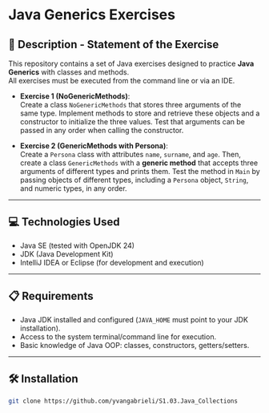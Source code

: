 # Java Generics Exercises

## 📄 Description - Statement of the Exercise

This repository contains a set of Java exercises designed to practice **Java Generics** with classes and methods.  
All exercises must be executed from the command line or via an IDE.  

- **Exercise 1 (NoGenericMethods)**:  
  Create a class `NoGenericMethods` that stores three arguments of the same type. Implement methods to store and retrieve these objects and a constructor to initialize the three values. Test that arguments can be passed in any order when calling the constructor.

- **Exercise 2 (GenericMethods with Persona)**:  
  Create a `Persona` class with attributes `name`, `surname`, and `age`. Then, create a class `GenericMethods` with a **generic method** that accepts three arguments of different types and prints them. Test the method in `Main` by passing objects of different types, including a `Persona` object, `String`, and numeric types, in any order.

---

## 💻 Technologies Used

- Java SE (tested with OpenJDK 24)  
- JDK (Java Development Kit)  
- IntelliJ IDEA or Eclipse (for development and execution)  

---

## 📋 Requirements

- Java JDK installed and configured (`JAVA_HOME` must point to your JDK installation).  
- Access to the system terminal/command line for execution.  
- Basic knowledge of Java OOP: classes, constructors, getters/setters.  

---

## 🛠️ Installation

```bash
git clone https://github.com/yvangabrieli/S1.03.Java_Collections
```
